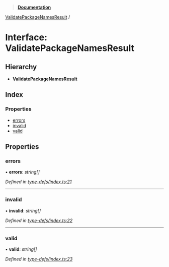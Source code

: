 > **[Documentation](../README.md)**

[ValidatePackageNamesResult](validatepackagenamesresult.md) /

# Interface: ValidatePackageNamesResult

## Hierarchy

* **ValidatePackageNamesResult**

## Index

### Properties

* [errors](validatepackagenamesresult.md#errors)
* [invalid](validatepackagenamesresult.md#invalid)
* [valid](validatepackagenamesresult.md#valid)

## Properties

###  errors

• **errors**: *string[]*

*Defined in [type-defs/index.ts:21](https://github.com/dylanaubrey/repodog/blob/8c5ce17/packages/helpers/src/type-defs/index.ts#L21)*

___

###  invalid

• **invalid**: *string[]*

*Defined in [type-defs/index.ts:22](https://github.com/dylanaubrey/repodog/blob/8c5ce17/packages/helpers/src/type-defs/index.ts#L22)*

___

###  valid

• **valid**: *string[]*

*Defined in [type-defs/index.ts:23](https://github.com/dylanaubrey/repodog/blob/8c5ce17/packages/helpers/src/type-defs/index.ts#L23)*